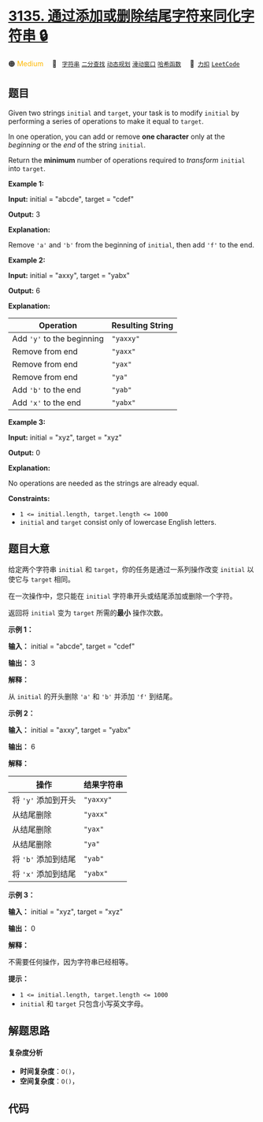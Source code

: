 # [3135. 通过添加或删除结尾字符来同化字符串 🔒](https://2xiao.github.io/leetcode-js/problem/3135.html)

🟠 <font color=#ffb800>Medium</font>&emsp; 🔖&ensp; [`字符串`](/tag/string.md) [`二分查找`](/tag/binary-search.md) [`动态规划`](/tag/dynamic-programming.md) [`滑动窗口`](/tag/sliding-window.md) [`哈希函数`](/tag/hash-function.md)&emsp; 🔗&ensp;[`力扣`](https://leetcode.cn/problems/equalize-strings-by-adding-or-removing-characters-at-ends) [`LeetCode`](https://leetcode.com/problems/equalize-strings-by-adding-or-removing-characters-at-ends)

## 题目

Given two strings `initial` and `target`, your task is to modify `initial` by
performing a series of operations to make it equal to `target`.

In one operation, you can add or remove **one character** only at the
_beginning_ or the _end_ of the string `initial`.

Return the **minimum** number of operations required to _transform_ `initial`
into `target`.



**Example 1:**

**Input:** initial = "abcde", target = "cdef"

**Output:** 3

**Explanation:**

Remove `'a'` and `'b'` from the beginning of `initial`, then add `'f'` to the
end.

**Example 2:**

**Input:** initial = "axxy", target = "yabx"

**Output:** 6

**Explanation:**

Operation | Resulting String  
---|---  
Add `'y'` to the beginning | `"yaxxy"`  
Remove from end | `"yaxx"`  
Remove from end | `"yax"`  
Remove from end | `"ya"`  
Add `'b'` to the end | `"yab"`  
Add `'x'` to the end | `"yabx"`  
  
**Example 3:**

**Input:** initial = "xyz", target = "xyz"

**Output:** 0

**Explanation:**

No operations are needed as the strings are already equal.



**Constraints:**

  * `1 <= initial.length, target.length <= 1000`
  * `initial` and `target` consist only of lowercase English letters.


## 题目大意

给定两个字符串 `initial` 和 `target`，你的任务是通过一系列操作改变 `initial` 以使它与 `target` 相同。

在一次操作中，您只能在 `initial` 字符串开头或结尾添加或删除一个字符。

返回将 `initial` 变为 `target` 所需的**最小**  操作次数。



**示例 1：**

**输入：** initial = "abcde", target = "cdef"

**输出：** 3

**解释：**

从 `initial` 的开头删除 `'a'` 和 `'b'` 并添加 `'f'` 到结尾。

**示例 2：**

**输入：** initial = "axxy", target = "yabx"

**输出：** 6

**解释：**

操作 | 结果字符串  
---|---  
将 `'y'` 添加到开头 | `"yaxxy"`  
从结尾删除 | `"yaxx"`  
从结尾删除 | `"yax"`  
从结尾删除 | `"ya"`  
将 `'b'` 添加到结尾 | `"yab"`  
将 `'x'` 添加到结尾 | `"yabx"`  
  
**示例 3：**

**输入：** initial = "xyz", target = "xyz"

**输出：** 0

**解释：**

不需要任何操作，因为字符串已经相等。



**提示：**

  * `1 <= initial.length, target.length <= 1000`
  * `initial` 和 `target` 只包含小写英文字母。


## 解题思路

#### 复杂度分析

- **时间复杂度**：`O()`，
- **空间复杂度**：`O()`，

## 代码

```javascript

```